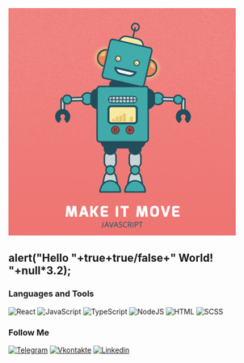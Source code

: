 ![Header](https://github.com/IlyaGoncharovY/IlyaGoncharovY/blob/main/assets/javascript.gif)

## alert("Hello "+true+true/false+" World! "+null*3.2);

### Languages and Tools
![React](https://img.shields.io/badge/-React-090909?style=for-the-badge&logo=React)
![JavaScript](https://img.shields.io/badge/-JavaSCript-090909?style=for-the-badge&logo=JavaScript)
![TypeScript](https://img.shields.io/badge/-TypeScript-090909?style=for-the-badge&logo=TypeScript)
![NodeJS](https://img.shields.io/badge/-NodeJS-090909?style=for-the-badge&logo=nodedotjs)
![HTML](https://img.shields.io/badge/-HTML-090909?style=for-the-badge&logo=html5)
![SCSS](https://img.shields.io/badge/-SCSS-090909?style=for-the-badge&logo=cssmodules)

### Follow Me
[![Telegram](https://img.shields.io/badge/-Telegram-090909?style=for-the-badge&logo=telegram)](https://t.me/ilyaGoncharov93)
[![Vkontakte](https://img.shields.io/badge/-Vkontakte-090909?style=for-the-badge&logo=VK)](https://vk.com/id11490406)
[![Linkedin](https://img.shields.io/badge/-Linkedin-090909?style=for-the-badge&logo=linkedin)](https://www.linkedin.com/in/илья-гончаров-345424241/)